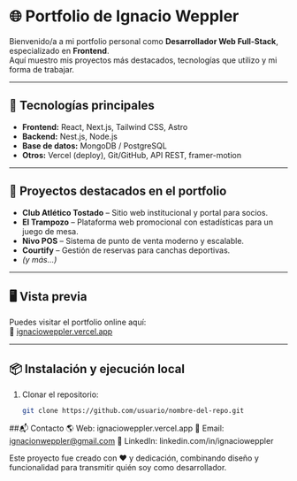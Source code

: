 # 🌐 Portfolio de Ignacio Weppler

Bienvenido/a a mi portfolio personal como **Desarrollador Web Full-Stack**, especializado en **Frontend**.  
Aquí muestro mis proyectos más destacados, tecnologías que utilizo y mi forma de trabajar.

---

## 🚀 Tecnologías principales

- **Frontend:** React, Next.js, Tailwind CSS, Astro
- **Backend:** Nest.js, Node.js
- **Base de datos:** MongoDB / PostgreSQL
- **Otros:** Vercel (deploy), Git/GitHub, API REST, framer-motion

---

## 📂 Proyectos destacados en el portfolio

- **Club Atlético Tostado** – Sitio web institucional y portal para socios.
- **El Trampozo** – Plataforma web promocional con estadísticas para un juego de mesa.
- **Nivo POS** – Sistema de punto de venta moderno y escalable.
- **Courtify** – Gestión de reservas para canchas deportivas.
- _(y más…)_

---

## 🖥️ Vista previa

Puedes visitar el portfolio online aquí:  
🔗 [ignacioweppler.vercel.app](https://ignacioweppler.vercel.app/)

---

## 📦 Instalación y ejecución local

1. Clonar el repositorio:
   ```bash
   git clone https://github.com/usuario/nombre-del-repo.git
   ```

##📬 Contacto
🌎 Web: ignacioweppler.vercel.app
📧 Email: ignacionweppler@gmail.com
💼 LinkedIn: linkedin.com/in/ignacioweppler

Este proyecto fue creado con ❤️ y dedicación, combinando diseño y funcionalidad para transmitir quién soy como desarrollador.
